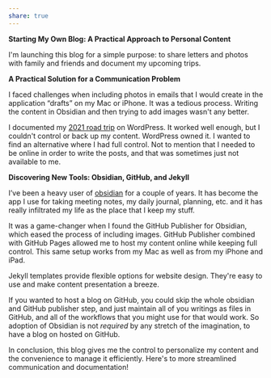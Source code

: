 ```yaml
---
share: true
---
```




**Starting My Own Blog: A Practical Approach to Personal Content**

I'm launching this blog for a simple purpose: to share letters and photos with family and friends and document my upcoming trips.

**A Practical Solution for a Communication Problem**

I faced challenges when including photos in emails that I would create in the application “drafts” on my Mac or iPhone. It was a tedious process. Writing the content in Obsidian and then trying to add images wasn't any better.

I documented my [2021 road trip](weaties2021roadtrip.com) on WordPress. It worked well enough, but I couldn't control or back up my content. WordPress owned it. I wanted to find an alternative where I had full control.  Not to mention that I needed to be online in order to write the posts, and that was sometimes just not available to me.

**Discovering New Tools: Obsidian, GitHub, and Jekyll**

I’ve been a heavy user of [obsidian](https://obsidian.md) for a couple of years.  It has become the app I use for taking meeting notes, my daily journal, planning, etc.  and it has really infiltrated my life as the place that I keep my stuff.

It was a game-changer when I found the GitHub Publisher for Obsidian, which eased the process of including images. GitHub Publisher combined with GitHub Pages allowed me to host my content online while keeping full control.   This same setup works from my Mac as well as from my iPhone and iPad.

Jekyll templates provide flexible options for website design. They're easy to use and make content presentation a breeze.

If you wanted to host a blog on GitHub, you could skip the whole obsidian and GitHub publisher step, and just maintain all of you writings as files in GitHub, and all of the workflows that you might use for that would work.   So adoption of Obsidian is not _required_ by any stretch of the imagination, to have a blog on hosted on GitHub.

In conclusion, this blog gives me the control to personalize my content and the convenience to manage it efficiently. Here's to more streamlined communication and documentation!


